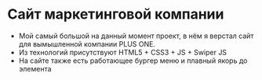 # Сайт маркетинговой компании

- Мой самый большой на данный момент проект, в нём я верстал сайт для вымышленной компании PLUS ONE.
- Из технологий присутствуют HTML5 + CSS3 + JS + Swiper JS
- На сайте также есть работающее бургер меню и плавный якорь до элемента
